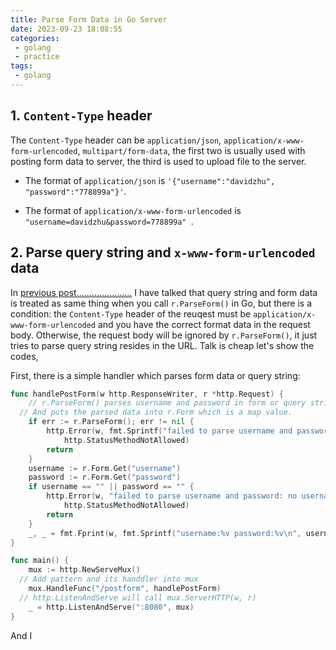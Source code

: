 ```yaml
---
title: Parse Form Data in Go Server
date: 2023-09-23 18:08:55
categories:
 - golang
 - practice
tags:
 - golang
---
```


## 1. `Content-Type` header

The `Content-Type` header can be `application/json`, `application/x-www-form-urlencoded`, `multipart/form-data`, the first two is usually used with posting form data to server, the third is used to upload file to the server.

- The format of `application/json` is `'{"username":"davidzhu", "password":"778899a"}'`. 

- The format of `application/x-www-form-urlencoded` is `"username=davidzhu&password=778899a" `. 

## 2. Parse query string and `x-www-form-urlencoded` data

In [previous post......................]() I have talked that query string and form data is treated as same thing when you call `r.ParseForm()` in Go, but there is a condition: the `Content-Type` header of the reuqest must be `application/x-www-form-urlencoded` and you have the correct format data in the request body. Otherwise, the request body will be ignored by `r.ParseForm()`, it just tries to parse query string resides in the URL. Talk is cheap let's show the codes, 

First, there is a simple handler which parses form data or query string:

```go
func handlePostForm(w http.ResponseWriter, r *http.Request) {
	// r.ParseForm() parses username and password in form or query string.
  // And puts the parsed data into r.Form which is a map value.
	if err := r.ParseForm(); err != nil {
		http.Error(w, fmt.Sprintf("failed to parse username and password: %v", err),
			http.StatusMethodNotAllowed)
		return
	}
	username := r.Form.Get("username")
	password := r.Form.Get("password")
	if username == "" || password == "" {
		http.Error(w, "failed to parse username and password: no username or password",
			http.StatusMethodNotAllowed)
		return
	}
	_, _ = fmt.Fprint(w, fmt.Sprintf("username:%v password:%v\n", username, password))
}

func main() {
	mux := http.NewServeMux()
  // Add pattern and its handdler into mux
	mux.HandleFunc("/postform", handlePostForm)
  // http.ListenAndServe will call mux.ServerHTTP(w, r)
	_ = http.ListenAndServe(":8080", mux)
}
```

And I 